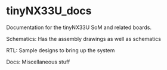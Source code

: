 # tinyNX33U_docs
Documentation for the tinyNX33U SoM and related boards.

Schematics: Has the assembly drawings as well as schematics

RTL: Sample designs to bring up the system

Docs: Miscellaneous stuff
